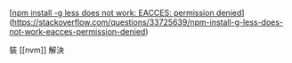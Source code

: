 [[npm install -g less does not work: EACCES: permission denied](https://stackoverflow.com/questions/33725639/npm-install-g-less-does-not-work-eacces-permission-denied)](https://stackoverflow.com/questions/33725639/npm-install-g-less-does-not-work-eacces-permission-denied)

裝 [[nvm]] 解決
